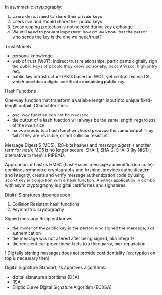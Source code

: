In asymmetric cryptography:
1) Users do not need to share their private keys
2) Users can and should share their public keys
3) Evesdropping protection is not needed during key exchange
4) We still need to prevent imposters: how do we know that the person who sends the key is the one we need/trust?

Trust Models

- personal knowledge
- web of trust (WOT): indirect trust relationships, participants digitally sign the public keys of people they know personally; decentrilized, high entry req.
- public key infrastructure (PKI): based on WOT, yet centralized via CA, which provides a digital certificate containing public key.

Hash Functions

One-way function that transform a variable length input into unique fixed-length output. Charachteristics:
- one-way function can not be reversed
- the output of a hash function will always be the same length, regardless of the input size
- no two inputs to a hash function should produce the same output
They fail if they are revrsible, or not collision resistant.

Message Digest 5 (MD5), 128-bits hashes and _message digest_ is another term for _hash_; MD5 is no longer secure.
SHA-1, SHA-2, SHA-3 (by NIST) ; alternative to them is RIPEMD.

Application of hash is HMAC (hash-based message authentification code): combines symmetric cryptography and hashing, provides authentication and integrity,
create and verify message authentication code by using secret key in conjuction with a hash function. Another application in combo with asym cryptography is
digital certificates and signatures.

Digital Signatures depends upon
1) Collision Resistant hash functions
2) Asymmetric cryptography


Signed message Recipient knows
- the owner of the public key is the person who signed the message, aka authentication
- the message was not altered after being signed, aka integrity
- the recipient can prove these facts to a third party, non-repudation

! Digitally signing messages does not provide confidentiality (encryption on top is necessary then).

Digital Signature Standart, its approves algorithms:
- digital signature algorithms (DSA)
- RSA
- Elliptic Curve Digital Signature Algorithm (ECDSA)






